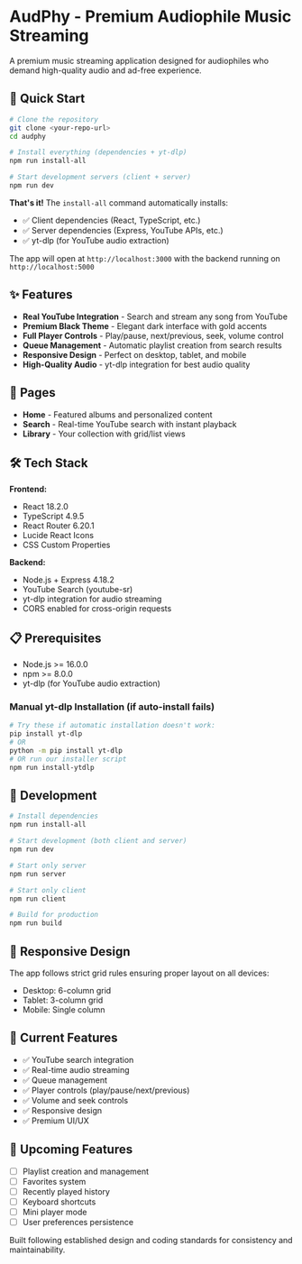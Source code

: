 # AudPhy - Premium Audiophile Music Streaming

A premium music streaming application designed for audiophiles who demand high-quality audio and ad-free experience.

## 🚀 Quick Start

```bash
# Clone the repository
git clone <your-repo-url>
cd audphy

# Install everything (dependencies + yt-dlp)
npm run install-all

# Start development servers (client + server)
npm run dev
```

**That's it!** The `install-all` command automatically installs:
- ✅ Client dependencies (React, TypeScript, etc.)
- ✅ Server dependencies (Express, YouTube APIs, etc.)
- ✅ yt-dlp (for YouTube audio extraction)

The app will open at `http://localhost:3000` with the backend running on `http://localhost:5000`

## ✨ Features

- **Real YouTube Integration** - Search and stream any song from YouTube
- **Premium Black Theme** - Elegant dark interface with gold accents
- **Full Player Controls** - Play/pause, next/previous, seek, volume control
- **Queue Management** - Automatic playlist creation from search results
- **Responsive Design** - Perfect on desktop, tablet, and mobile
- **High-Quality Audio** - yt-dlp integration for best audio quality

## 🎵 Pages

- **Home** - Featured albums and personalized content
- **Search** - Real-time YouTube search with instant playback
- **Library** - Your collection with grid/list views

## 🛠 Tech Stack

**Frontend:**
- React 18.2.0
- TypeScript 4.9.5
- React Router 6.20.1
- Lucide React Icons
- CSS Custom Properties

**Backend:**
- Node.js + Express 4.18.2
- YouTube Search (youtube-sr)
- yt-dlp integration for audio streaming
- CORS enabled for cross-origin requests

## 📋 Prerequisites

- Node.js >= 16.0.0
- npm >= 8.0.0
- yt-dlp (for YouTube audio extraction)

### Manual yt-dlp Installation (if auto-install fails)

```bash
# Try these if automatic installation doesn't work:
pip install yt-dlp
# OR
python -m pip install yt-dlp
# OR run our installer script
npm run install-ytdlp
```

## 🔧 Development

```bash
# Install dependencies
npm run install-all

# Start development (both client and server)
npm run dev

# Start only server
npm run server

# Start only client
npm run client

# Build for production
npm run build
```

## 📱 Responsive Design

The app follows strict grid rules ensuring proper layout on all devices:
- Desktop: 6-column grid
- Tablet: 3-column grid  
- Mobile: Single column

## 🎯 Current Features

- ✅ YouTube search integration
- ✅ Real-time audio streaming
- ✅ Queue management
- ✅ Player controls (play/pause/next/previous)
- ✅ Volume and seek controls
- ✅ Responsive design
- ✅ Premium UI/UX

## 🚧 Upcoming Features

- [ ] Playlist creation and management
- [ ] Favorites system
- [ ] Recently played history
- [ ] Keyboard shortcuts
- [ ] Mini player mode
- [ ] User preferences persistence

Built following established design and coding standards for consistency and maintainability.